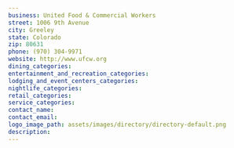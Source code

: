 ```yaml
---
business: United Food & Commercial Workers
street: 1006 9th Avenue
city: Greeley
state: Colorado
zip: 80631
phone: (970) 304-9971
website: http://www.ufcw.org
dining_categories: 
entertainment_and_recreation_categories: 
lodging_and_event_centers_categories: 
nightlife_categories: 
retail_categories: 
service_categories: 
contact_name: 
contact_email: 
logo_image_path: assets/images/directory/directory-default.png
description: 
---
```

